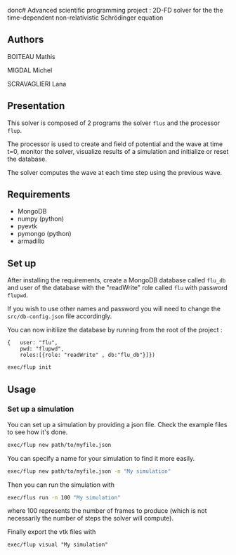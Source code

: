 donc# Advanced scientific programming project : 2D-FD solver for the the time-dependent non-relativistic Schrödinger equation

## Authors

BOITEAU Mathis

MIGDAL Michel

SCRAVAGLIERI Lana

## Presentation

This solver is composed of 2 programs the solver `flus` and the processor `flup`.

The processor is used to create and field of potential and the wave at time t=0,
monitor the solver, visualize results of a simulation and initialize or reset the database.

The solver computes the wave at each time step using the previous wave.


## Requirements

- MongoDB
- numpy (python)
- pyevtk  
- pymongo (python)
- armadillo

## Set up

After installing the requirements, create a MongoDB database called `flu_db` and
user of the database with the "readWrite" role called `flu` with password `flupwd`.

If you wish to use other names and password you will need to change the
`src/db-config.json` file accordingly.

You can now initilize the database by running from the root of the project :
```db.createUser(
{	user: "flu",
	pwd: "flupwd",
	roles:[{role: "readWrite" , db:"flu_db"}]})
```

``` sh
exec/flup init
```

## Usage

### Set up a simulation

You can set up a simulation by providing a json file. Check the example files to see how it's done.

``` sh
exec/flup new path/to/myfile.json
```

You can specify a name for your simulation to find it more easily.

``` sh
exec/flup new path/to/myfile.json -n "My simulation"
```

Then you can run the simulation with 
 ```sh 
exec/flus run -n 100 "My simulation"
 ```
where 100 represents the number of frames to produce (which is not necessarily the number of steps the solver will compute). 

Finally export the vtk files with 
```
exec/flup visual "My simulation"
```